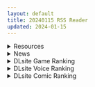 ```yaml
---
layout: default
title: 20240115 RSS Reader
updated: 2024-01-15
---
```


<details class='content-parent'>
<summary>
Resources
</summary>
<details class='content-child'>
<summary>
<span class='rss-title'> [宵夜字幕组][PoRO]町ぐるみの罠~白濁にまみれた肢體~1+2 </span> <a class='rss-link' href='https://gmgard.com/gm124689' target='_blank'>&nbsp;</a>
<div class='rss-published'> 🕛 20240114 12:14:59</div>
</summary>
<img src="https://iili.io/JY57r1R.gif" /><br /><p>老师被人拍照片威胁 威胁他的人居然是她爸</p>
</details>
<details class='content-child'>
<summary>
<span class='rss-title'> [黑猫汉化][RJ01131895][Miel]無双の孕ませオナホ騎士団(无双的受孕飞机杯骑士团) [PC+安卓] </span> <a class='rss-link' href='https://gmgard.com/gm124686' target='_blank'>&nbsp;</a>
<div class='rss-published'> 🕛 20240114 07:07:28</div>
</summary>
<img src="https://static.gmgard.us/Images/upload/70044141059207631.jpg" /><br /><p>支持入正，入正始终是好事：点击入正</p>
</details>
<details class='content-child'>
<summary>
<span class='rss-title'> [自购][官中][RJ01138228][カノンダ ]最後的女劍士 莉娜 </span> <a class='rss-link' href='https://gmgard.com/gm124688' target='_blank'>&nbsp;</a>
<div class='rss-published'> 🕛 20240114 07:03:00</div>
</summary>
<img src="https://static.gmgard.us/Images/upload/11925141340088897.jpg" /><br /><p>评价是游戏挺小价格不便宜
支持入正：入正地址</p>
</details>
<details class='content-child'>
<summary>
<span class='rss-title'> [扶她][官中][RJ343915][マニファクチュア]爱在沃登利特[755MB] </span> <a class='rss-link' href='https://gmgard.com/gm124687' target='_blank'>&nbsp;</a>
<div class='rss-published'> 🕛 20240114 07:02:56</div>
</summary>
<img src="https://static.gmgard.us/Images/upload/46048141256227795.jpg" /><br /><p>作品内容</p>
</details>
<details class='content-child'>
<summary>
<span class='rss-title'> [葱鱼个人汉化][無邪気漢化組][はらヘリ堂 (ヘリを)] となりのあやねさん1-3+番外 [DL版] </span> <a class='rss-link' href='https://gmgard.com/gm124678' target='_blank'>&nbsp;</a>
<div class='rss-published'> 🕛 20240114 07:01:54</div>
</summary>
<img src="https://static.gmgard.us/Images/upload/82310131544307312.jpg" /><br /><p>总之就是巨乳女邻居 为了邻里互助 帮男主解压 为什么我碰不到这样的好邻居</p>
</details>

</details>
<details class='content-parent'>
<summary>
News
</summary>

</details>
<details class='content-parent'>
<summary>
DLsite Game Ranking
</summary>
<details class='content-child'>
<summary>
<span class='rss-title'> 駆動妖精アイディールレイズ いちゃらぶHアプリ [Riez-ON] </span> <a class='rss-link' href='https://www.dlsite.com/maniax/work/=/product_id/RJ01131978.html' target='_blank'>&nbsp;</a>
<div class='rss-published'> 🕛 20240115 13:10:11</div>
</summary>
<img src ="http://img.dlsite.jp/modpub/images2/work/doujin/RJ01132000/RJ01131978_img_main.jpg"/><br/>「駆動妖精アイディールレイズ」本編で多数のご要望をいただいている、いちゃらぶHを補完するアプリです!
</details>
<details class='content-child'>
<summary>
<span class='rss-title'> 百合固めピンジョン -YURI KATAME PINGEON- [KuroCat] </span> <a class='rss-link' href='https://www.dlsite.com/maniax/work/=/product_id/RJ01088018.html' target='_blank'>&nbsp;</a>
<div class='rss-published'> 🕛 20240115 13:10:11</div>
</summary>
<img src ="http://img.dlsite.jp/modpub/images2/work/doujin/RJ01089000/RJ01088018_img_main.jpg"/><br/>ピンを抜く女の子同士のドット絵パズルゲーム
</details>
<details class='content-child'>
<summary>
<span class='rss-title'> 忍堕とし [まろん☆まろん] </span> <a class='rss-link' href='https://www.dlsite.com/maniax/work/=/product_id/RJ01052320.html' target='_blank'>&nbsp;</a>
<div class='rss-published'> 🕛 20240115 13:10:11</div>
</summary>
<img src ="http://img.dlsite.jp/modpub/images2/work/doujin/RJ01053000/RJ01052320_img_main.jpg"/><br/>クリックで簡単に調教が楽しめる おさわり調教シミュレーションゲーム!!!たくさんのシーンがあるため、飽きることなく調教を楽しめます!!!調教シーンはフルアニメ&フルボイス! Live2Dを利用したぬるぬると動くアニメーション調教を、ぜひ体感してください!
</details>
<details class='content-child'>
<summary>
<span class='rss-title'> 護身術道場 秘密のNTRレッスン [WAKUWAKU] </span> <a class='rss-link' href='https://www.dlsite.com/maniax/work/=/product_id/RJ01053661.html' target='_blank'>&nbsp;</a>
<div class='rss-published'> 🕛 20240115 13:10:11</div>
</summary>
<img src ="http://img.dlsite.jp/modpub/images2/work/doujin/RJ01054000/RJ01053661_img_main.jpg"/><br/>これはシミュレーション系のエロゲーで、ユーモアな要素が盛り込まれています。
</details>
<details class='content-child'>
<summary>
<span class='rss-title'> えちクラDLC「娼館ステージ」 [azcat] </span> <a class='rss-link' href='https://www.dlsite.com/maniax/work/=/product_id/RJ01124087.html' target='_blank'>&nbsp;</a>
<div class='rss-published'> 🕛 20240115 13:10:11</div>
</summary>
<img src ="http://img.dlsite.jp/modpub/images2/work/doujin/RJ01125000/RJ01124087_img_main.jpg"/><br/>えちクラのDLCが登場! 非攻略型のステージ「娼館」がお楽しみ頂けます。
</details>

</details>
<details class='content-parent'>
<summary>
DLsite Voice Ranking
</summary>
<details class='content-child'>
<summary>
<span class='rss-title'> 對巨乳抖S大姊姊的反攻大成功 | 壞狗勾,聖誕快樂! [拾參Thirteen CH.] </span> <a class='rss-link' href='https://www.dlsite.com/maniax/work/=/product_id/RJ01138422.html' target='_blank'>&nbsp;</a>
<div class='rss-published'> 🕛 20240115 13:10:15</div>
</summary>
<img src ="http://img.dlsite.jp/modpub/images2/work/doujin/RJ01139000/RJ01138422_img_main.jpg"/><br/>?作品簡介  在有幸成為教官姊姊的男朋友(兼她的狗勾)後,約定好了要一起度過今年的聖誕節。 在面對精心打扮了一番,還難得的噴了香水的自己。 教官卻雙手空空,甚至反常地穿了包緊緊的大衣,白白浪費了她的姣好身材。 面對一臉失望卻還笑臉盈盈的主人,你會做出什麼回應呢?
</details>
<details class='content-child'>
<summary>
<span class='rss-title'> 【初恋えっち】押しかけ同棲ギャル。誘惑JKリオちゃんとの甘々ラブハメ生活【逆転おま◯こ】 [桃色みんと] </span> <a class='rss-link' href='https://www.dlsite.com/maniax/work/=/product_id/RJ01112220.html' target='_blank'>&nbsp;</a>
<div class='rss-published'> 🕛 20240115 13:10:15</div>
</summary>
<img src ="http://img.dlsite.jp/modpub/images2/work/doujin/RJ01113000/RJ01112220_img_main.jpg"/><br/>あなたをどう見ても性的に愛してる従妹JKのリオちゃん。初恋の貴方と甘イチャ性活の為にやってきた♪ぐいぐい～っとえちえち誘惑してくる小悪魔JKリオちゃんは、意外と......?「このナマチチでぇ...イイコト...してあげちゃうんだけどなぁ...♪」
</details>
<details class='content-child'>
<summary>
<span class='rss-title'> 【あまあま性処理】異世界おまんこ従者。貴方の為に搾精あまトロおまんこしてくれる健気なエルフ。 [桃色みんと] </span> <a class='rss-link' href='https://www.dlsite.com/maniax/work/=/product_id/RJ01123509.html' target='_blank'>&nbsp;</a>
<div class='rss-published'> 🕛 20240115 13:10:15</div>
</summary>
<img src ="http://img.dlsite.jp/modpub/images2/work/doujin/RJ01124000/RJ01123509_img_main.jpg"/><br/>あなた専属で癒してくれる "おまんこ従者のフィーナ" 。 貴方の為に甘トロおまんこをすべく、清きエルフの里から馳せ参じた。 琴音有波様が演じる"健気なドスケベエルフ"との甘々トロトロな旅の道中…♪「貴方様の為に、今までず～っと “おまんこ特訓” してきたんですからっ♪」健気なドスケベエルフによるあまあま性処理が、今始まる…♪
</details>
<details class='content-child'>
<summary>
<span class='rss-title'> 纯爱小穴担当+/纯情小穴担当+ [青春×フェティシズム] </span> <a class='rss-link' href='https://www.dlsite.com/maniax/work/=/product_id/RJ01131017.html' target='_blank'>&nbsp;</a>
<div class='rss-published'> 🕛 20240115 13:10:15</div>
</summary>
<img src ="http://img.dlsite.jp/modpub/images2/work/doujin/RJ01132000/RJ01131017_img_main.jpg"/><br/>纯爱酱可以哦,“什么时候把肉棒插进来都可以” 纯情酱“哼哼,没有小穴的话会变得焦躁起来呢” 想见到还是小穴担当时的她。还想对着小穴担当撒娇。这是让你那任性的肉棒实现愿望的故事。 来吧,什么都不用想,这一次也要好好地让焦躁的肉棒得到小穴的抚慰哦。
</details>
<details class='content-child'>
<summary>
<span class='rss-title'> 異世界娘のデリヘル嬢～当店人気No.1がご主人様の精液を空っぽになるまで搾り尽くします～ [ファウナス] </span> <a class='rss-link' href='https://www.dlsite.com/maniax/work/=/product_id/RJ393858.html' target='_blank'>&nbsp;</a>
<div class='rss-published'> 🕛 20240115 13:10:15</div>
</summary>
<img src ="http://img.dlsite.jp/modpub/images2/work/doujin/RJ394000/RJ393858_img_main.jpg"/><br/>在籍する女の子が全員、異世界からやってきた美少女だというデリヘル店。 どうやら彼女たちにとって、精液は魔力の源であるらしい
</details>

</details>
<details class='content-parent'>
<summary>
DLsite Comic Ranking
</summary>
<details class='content-child'>
<summary>
<span class='rss-title'> お隣さんは闇組織に肉体改造された元正義戦隊メンバーでした3 [F.W.ZHolic] </span> <a class='rss-link' href='https://www.dlsite.com/maniax/work/=/product_id/RJ01141252.html' target='_blank'>&nbsp;</a>
<div class='rss-published'> 🕛 20240115 13:10:18</div>
</summary>
<img src ="http://img.dlsite.jp/modpub/images2/work/doujin/RJ01142000/RJ01141252_img_main.jpg"/><br/>お隣さんと安定した砲友になったが、しかし、彼女は隠れた過去を持っているようだ。この時、闇組織の触手に襲われ、過去の仲間と敵が再び関わっている…
</details>
<details class='content-child'>
<summary>
<span class='rss-title'> 無私的に奉仕する魔法 [F.W.ZHolic] </span> <a class='rss-link' href='https://www.dlsite.com/maniax/work/=/product_id/RJ01141243.html' target='_blank'>&nbsp;</a>
<div class='rss-published'> 🕛 20240115 13:10:18</div>
</summary>
<img src ="http://img.dlsite.jp/modpub/images2/work/doujin/RJ01142000/RJ01141243_img_main.jpg"/><br/>フリーレンは「無私的に奉仕する魔法」を実験したが、結局...
</details>
<details class='content-child'>
<summary>
<span class='rss-title'> 女子校の性欲処理係として編入した男子生徒による記録 [あのんの大洪水伝説] </span> <a class='rss-link' href='https://www.dlsite.com/maniax/work/=/product_id/RJ439801.html' target='_blank'>&nbsp;</a>
<div class='rss-published'> 🕛 20240115 13:10:18</div>
</summary>
<img src ="http://img.dlsite.jp/modpub/images2/work/doujin/RJ440000/RJ439801_img_main.jpg"/><br/>これは女子校でただ一人の男子である『性欲処理係』のあなたと 欲求不満なドスケベ女子達との濃厚変態プレイの記録である──… 女子校に編入させられたあなたを待っていたのは、思春期でムラムラが止まらない女の子たちとの淫らな日々!?溜まりに溜まった性欲とこじれまくった性癖を解放すべく、 あの手この手であなたに変態プレイを求めてくる彼女達… ド淫乱なニオイフェチ女子に囲まれた、スケベ過ぎる学園性活!
</details>
<details class='content-child'>
<summary>
<span class='rss-title'> Bokki like a rock [F.W.ZHolic] </span> <a class='rss-link' href='https://www.dlsite.com/maniax/work/=/product_id/RJ01087760.html' target='_blank'>&nbsp;</a>
<div class='rss-published'> 🕛 20240115 13:10:18</div>
</summary>
<img src ="http://img.dlsite.jp/modpub/images2/work/doujin/RJ01088000/RJ01087760_img_main.jpg"/><br/>ふたなりぼっちちゃん
</details>
<details class='content-child'>
<summary>
<span class='rss-title'> お隣さんは闇組織に肉体改造された元正義戦隊メンバーでした2 [F.W.ZHolic] </span> <a class='rss-link' href='https://www.dlsite.com/maniax/work/=/product_id/RJ409212.html' target='_blank'>&nbsp;</a>
<div class='rss-published'> 🕛 20240115 13:10:18</div>
</summary>
<img src ="http://img.dlsite.jp/modpub/images2/work/doujin/RJ410000/RJ409212_img_main.jpg"/><br/>お隣さんは闇組織に肉体改造された元正義戦隊メンバーでした第2巻
</details>

</details>
